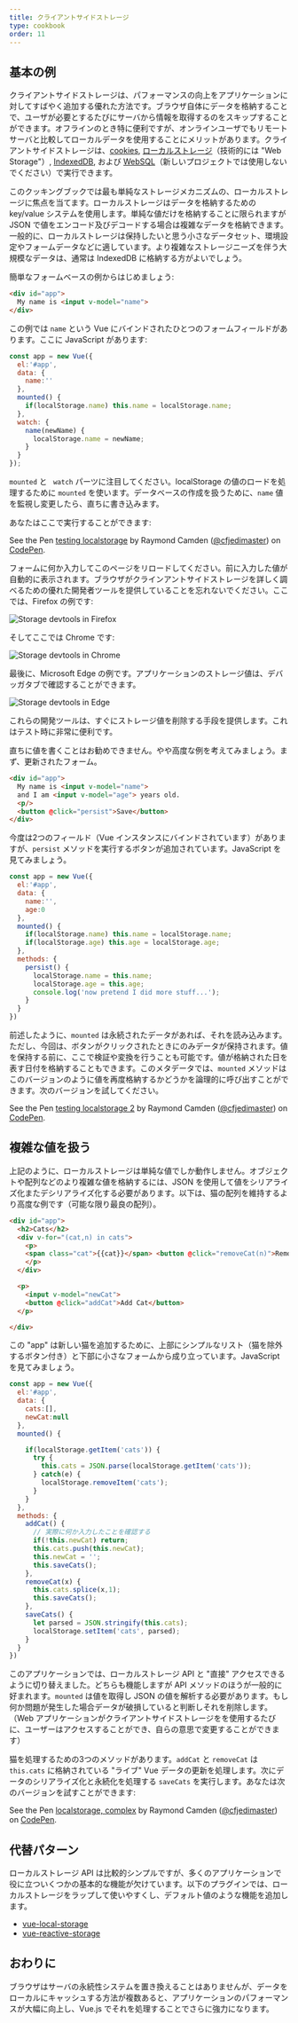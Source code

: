 ```yaml
---
title: クライアントサイドストレージ
type: cookbook
order: 11
---
```


## 基本の例

クライアントサイドストレージは、パフォーマンスの向上をアプリケーションに対してすばやく追加する優れた方法です。ブラウザ自体にデータを格納することで、ユーザが必要とするたびにサーバから情報を取得するのをスキップすることができます。オフラインのとき特に便利ですが、オンラインユーザでもリモートサーバと比較してローカルデータを使用することにメリットがあります。クライアントサイドストレージは、[cookies](https://developer.mozilla.org/en-US/docs/Web/HTTP/Cookies), [ローカルストレージ](https://developer.mozilla.org/en-US/docs/Web/API/Web_Storage_API)（技術的には "Web Storage"）, [IndexedDB](https://developer.mozilla.org/en-US/docs/Web/API/IndexedDB_API), および [WebSQL](https://www.w3.org/TR/webdatabase/)（新しいプロジェクトでは使用しないでください）で実行できます。

このクッキングブックでは最も単純なストレージメカニズムの、ローカルストレージに焦点を当てます。ローカルストレージはデータを格納するための key/value システムを使用します。単純な値だけを格納することに限られますが JSON で値をエンコード及びデコードする場合は複雑なデータを格納できます。一般的に、ローカルストレージは保持したいと思う小さなデータセット、環境設定やフォームデータなどに適しています。より複雑なストレージニーズを伴う大規模なデータは、通常は IndexedDB に格納する方がよいでしょう。

簡単なフォームベースの例からはじめましょう:

``` html
<div id="app">
  My name is <input v-model="name">
</div>
```

この例では `name` という Vue にバインドされたひとつのフォームフィールドがあります。ここに JavaScript があります:

``` js
const app = new Vue({
  el:'#app',
  data: {
    name:''
  },
  mounted() {
    if(localStorage.name) this.name = localStorage.name;
  },
  watch: {
    name(newName) {
      localStorage.name = newName;
    }
  }
});
```

`mounted` と ` watch` パーツに注目してください。localStorage の値のロードを処理するために `mounted` を使います。データベースの作成を扱うために、`name` 値を監視し変更したら、直ちに書き込みます。

あなたはここで実行することができます:

<p data-height="265" data-theme-id="0" data-slug-hash="KodaKb" data-default-tab="js,result" data-user="cfjedimaster" data-embed-version="2" data-pen-title="testing localstorage" class="codepen">See the Pen <a href="https://codepen.io/cfjedimaster/pen/KodaKb/">testing localstorage</a> by Raymond Camden (<a href="https://codepen.io/cfjedimaster">@cfjedimaster</a>) on <a href="https://codepen.io">CodePen</a>.</p>
<script async src="https://static.codepen.io/assets/embed/ei.js"></script>

フォームに何か入力してこのページをリロードしてください。前に入力した値が自動的に表示されます。ブラウザがクラインアントサイドストレージを詳しく調べるための優れた開発者ツールを提供していることを忘れないでください。ここでは、Firefox の例です:

![Storage devtools in Firefox](/images/devtools-storage.png)

そしてここでは Chrome です:

![Storage devtools in Chrome](/images/devtools-storage-chrome.png)

最後に、Microsoft Edge の例です。アプリケーションのストレージ値は、デバッガタブで確認することができます。

![Storage devtools in Edge](/images/devtools-storage-edge.png)

<p class="tip">これらの開発ツールは、すぐにストレージ値を削除する手段を提供します。これはテスト時に非常に便利です。</p>

直ちに値を書くことはお勧めできません。やや高度な例を考えてみましょう。まず、更新されたフォーム。

``` html
<div id="app">
  My name is <input v-model="name">
  and I am <input v-model="age"> years old.
  <p/>
  <button @click="persist">Save</button>
</div>
```

今度は2つのフィールド（Vue インスタンスにバインドされています）がありますが、`persist` メソッドを実行するボタンが追加されています。JavaScript を見てみましょう。

``` js
const app = new Vue({
  el:'#app',
  data: {
    name:'',
    age:0
  },
  mounted() {
    if(localStorage.name) this.name = localStorage.name;
    if(localStorage.age) this.age = localStorage.age;
  },
  methods: {
    persist() {
      localStorage.name = this.name;
      localStorage.age = this.age;
      console.log('now pretend I did more stuff...');
    }
  }
})
```

前述したように、`mounted` は永続されたデータがあれば、それを読み込みます。ただし、今回は、ボタンがクリックされたときにのみデータが保持されます。値を保持する前に、ここで検証や変換を行うことも可能です。値が格納された日を表す日付を格納することもできます。このメタデータでは、`mounted` メソッドはこのバージョンのように値を再度格納するかどうかを論理的に呼び出すことができます。次のバージョンを試してください。

<p data-height="265" data-theme-id="0" data-slug-hash="rdOjLN" data-default-tab="js,result" data-user="cfjedimaster" data-embed-version="2" data-pen-title="testing localstorage 2" class="codepen">See the Pen <a href="https://codepen.io/cfjedimaster/pen/rdOjLN/">testing localstorage 2</a> by Raymond Camden (<a href="https://codepen.io/cfjedimaster">@cfjedimaster</a>) on <a href="https://codepen.io">CodePen</a>.</p>
<script async src="https://static.codepen.io/assets/embed/ei.js"></script>

## 複雑な値を扱う

上記のように、ローカルストレージは単純な値でしか動作しません。オブジェクトや配列などのより複雑な値を格納するには、JSON を使用して値をシリアライズ化またデシリアライズ化する必要があります。以下は、猫の配列を維持するより高度な例です（可能な限り最良の配列）。

``` html
<div id="app">
  <h2>Cats</h2>
  <div v-for="(cat,n) in cats">
    <p>
    <span class="cat">{{cat}}</span> <button @click="removeCat(n)">Remove</button>
    </p>
  </div>

  <p>
    <input v-model="newCat">
    <button @click="addCat">Add Cat</button>
  </p>

</div>
```

この "app" は新しい猫を追加するために、上部にシンプルなリスト（猫を除外するボタン付き）と下部に小さなフォームから成り立っています。JavaScript を見てみましょう。

``` js
const app = new Vue({
  el:'#app',
  data: {
    cats:[],
    newCat:null
  },
  mounted() {

    if(localStorage.getItem('cats')) {
      try {
        this.cats = JSON.parse(localStorage.getItem('cats'));
      } catch(e) {
        localStorage.removeItem('cats');
      }
    }
  },
  methods: {
    addCat() {
      // 実際に何か入力したことを確認する
      if(!this.newCat) return;
      this.cats.push(this.newCat);
      this.newCat = '';
      this.saveCats();
    },
    removeCat(x) {
      this.cats.splice(x,1);
      this.saveCats();
    },
    saveCats() {
      let parsed = JSON.stringify(this.cats);
      localStorage.setItem('cats', parsed);
    }
  }
})
```

このアプリケーションでは、ローカルストレージ API と "直接" アクセスできるように切り替えました。どちらも機能しますが API メソッドのほうが一般的に好まれます。`mounted` は値を取得し JSON の値を解析する必要があります。もし何か問題が発生した場合データが破損していると判断しそれを削除します。（Web アプリケーションがクライアントサイドストレージをを使用するたびに、ユーザーはアクセスすることができ、自らの意思で変更することができます）

猫を処理するための3つのメソッドがあります。`addCat` と `removeCat` は `this.cats` に格納されている "ライブ" Vue データの更新を処理します。次にデータのシリアライズ化と永続化を処理する `saveCats` を実行します。あなたは次のバージョンを試すことができます:

<p data-height="265" data-theme-id="0" data-slug-hash="qoYbyW" data-default-tab="js,result" data-user="cfjedimaster" data-embed-version="2" data-pen-title="localstorage, complex" class="codepen">See the Pen <a href="https://codepen.io/cfjedimaster/pen/qoYbyW/">localstorage, complex</a> by Raymond Camden (<a href="https://codepen.io/cfjedimaster">@cfjedimaster</a>) on <a href="https://codepen.io">CodePen</a>.</p>
<script async src="https://static.codepen.io/assets/embed/ei.js"></script>

## 代替パターン

ローカルストレージ API は比較的シンプルですが、多くのアプリケーションで役に立ついくつかの基本的な機能が欠けています。以下のプラグインでは、ローカルストレージをラップして使いやすくし、デフォルト値のような機能を追加します。

* [vue-local-storage](https://github.com/pinguinjkeke/vue-local-storage)
* [vue-reactive-storage](https://github.com/ropbla9/vue-reactive-storage)

## おわりに

ブラウザはサーバの永続性システムを置き換えることはありませんが、データをローカルにキャッシュする方法が複数あると、アプリケーションのパフォーマンスが大幅に向上し、Vue.js でそれを処理することでさらに強力になります。

